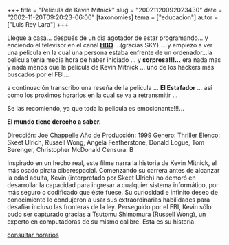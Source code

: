 +++
title = "Película de Kevin Mitnick"
slug = "20021120092023430"
date = "2002-11-20T09:20:23-06:00"
[taxonomies]
tema = ["educacion"]
autor = ["Luis Rey Lara"]
+++


Llegue a casa... después de un dia agotador de estar programando... y
enciendo el televisor en el canal [**HBO**](http://www.hbo-la.tv)
...(gracias SKY).... y empiezo a ver una pelicula en la cual una persona
estaba enfrente de un ordenador...la película tenía media hora de haber
iniciado ... y **sorpresa!!!...** era nada mas y nada menos que la
película de Kevin Mitnick ... uno de los hackers mas buscados por el
FBI...

a continuación transcribo una reseña de la pelicula ... **El Estafador**
... así como los proximos horarios en la cual se va a retransmitir ...

<!-- more -->
Se las recomiendo, ya que toda la pelicula es emocionante!!!...

**El mundo tiene derecho a saber.**

Dirección: Joe Chappelle
Año de Producción: 1999
Genero: Thriller
Elenco: Skeet Ulrich, Russell Wong, Angela Featherstone, Donald Logue,
Tom Berenger,
Christopher McDonald
Censura: B

Inspirado en un hecho real, este filme narra la historia de Kevin
Mitnick, el más osado pirata ciberespacial. Comenzando su carrera antes
de alcanzar la edad adulta, Kevin (interpretado por Skeet Ulrich) no
demoró en desarrollar la capacidad para ingresar a cualquier sistema
informático, por más seguro o codificado que éste fuese.
Su curiosidad e infinito deseo de conocimiento lo condujeron a usar sus
extraordinarias habilidades para desafiar incluso las fronteras de la
ley. Perseguido por el FBI, Kevin sólo pudo ser capturado gracias a
Tsutomu Shimomura (Russell Wong), un experto en computadoras de su mismo
calibre. Esta es su historia.

[consultar
horarios](http://www.hbo-la.tv/programacion.asp?prog=VIS071958&fecha=18/11/2002&canal=HBO+Este&remid=385099)

